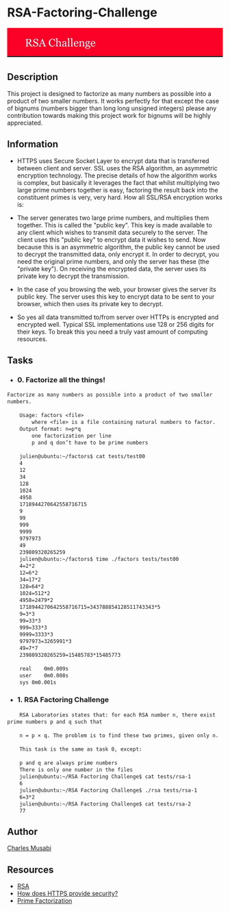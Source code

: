 # RSA-Factoring-Challenge

![RSA-Image](images/RSA-img.JPG)

## Description

This project is designed to factorize as many numbers as possible into a product of two smaller numbers.
It works perfectly for that except the case of bignums (numbers bigger than long long unsigned integers)
please any contribution towards making this project work for bignums will be highly appreciated.

## Information

- HTTPS uses Secure Socket Layer to encrypt data that is transferred between client and server. SSL uses the RSA algorithm, an asymmetric encryption technology. The precise details of how the algorithm works is complex, but basically it leverages the fact that whilst multiplying two large prime numbers together is easy, factoring the result back into the constituent primes is very, very hard. How all SSL/RSA encryption works is:

- The server generates two large prime numbers, and multiplies them together. This is called the "public key". This key is made available to any client which wishes to transmit data securely to the server. The client uses this "public key" to encrypt data it wishes to send. Now because this is an asymmetric algorithm, the public key cannot be used to decrypt the transmitted data, only encrypt it. In order to decrypt, you need the original prime numbers, and only the server has these (the "private key"). On receiving the encrypted data, the server uses its private key to decrypt the transmission.

- In the case of you browsing the web, your browser gives the server its public key. The server uses this key to encrypt data to be sent to your browser, which then uses its private key to decrypt.

- So yes all data transmitted to/from server over HTTPs is encrypted and encrypted well. Typical SSL implementations use 128 or 256 digits for their keys. To break this you need a truly vast amount of computing resources.

## Tasks

- ### 0. Factorize all the things!

```
Factorize as many numbers as possible into a product of two smaller numbers.

	Usage: factors <file>
		where <file> is a file containing natural numbers to factor.
	Output format: n=p*q
		one factorization per line
		p and q don’t have to be prime numbers

	julien@ubuntu:~/factors$ cat tests/test00
	4
	12
	34
	128
	1024
	4958
	1718944270642558716715
	9
	99
	999
	9999
	9797973
	49
	239809320265259
	julien@ubuntu:~/factors$ time ./factors tests/test00
	4=2*2
	12=6*2
	34=17*2
	128=64*2
	1024=512*2
	4958=2479*2
	1718944270642558716715=343788854128511743343*5
	9=3*3
	99=33*3
	999=333*3
	9999=3333*3
	9797973=3265991*3
	49=7*7
	239809320265259=15485783*15485773

	real    0m0.009s
	user    0m0.008s
	sys 0m0.001s
```

- ### 1. RSA Factoring Challenge

```
	RSA Laboratories states that: for each RSA number n, there exist prime numbers p and q such that

	n = p × q. The problem is to find these two primes, given only n.

	This task is the same as task 0, except:

	p and q are always prime numbers
	There is only one number in the files
	julien@ubuntu:~/RSA Factoring Challenge$ cat tests/rsa-1
	6
	julien@ubuntu:~/RSA Factoring Challenge$ ./rsa tests/rsa-1
	6=3*2
	julien@ubuntu:~/RSA Factoring Challenge$ cat tests/rsa-2
	77
```

## Author

[Charles Musabi](www.github.com/cmusabi-hub)

## Resources

- [RSA](<https://en.wikipedia.org/wiki/RSA_(cryptosystem%29)>)
- [How does HTTPS provide security?](https://stackoverflow.com/questions/3968095/how-does-https-provide-security)
- [Prime Factorization](https://privacycanada.net/mathematics/prime-factorization/)
